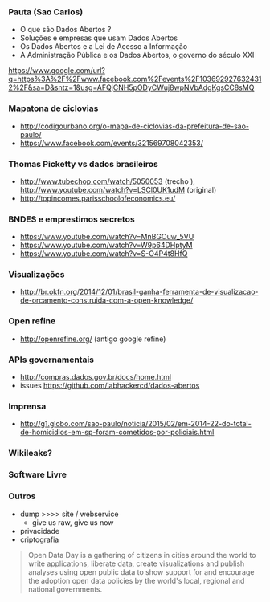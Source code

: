 ### Pauta (Sao Carlos)
- O que são Dados Abertos ?
- Soluções e empresas que usam Dados Abertos
- Os Dados Abertos e a Lei de Acesso a Informação
- A Administração Pública e os Dados Abertos, o governo do século XXI

https://www.google.com/url?q=https%3A%2F%2Fwww.facebook.com%2Fevents%2F1036929276324312%2F&sa=D&sntz=1&usg=AFQjCNH5pODyCWuj8wpNVbAdgKgsCC8sMQ

### Mapatona de ciclovias
- http://codigourbano.org/o-mapa-de-ciclovias-da-prefeitura-de-sao-paulo/
- https://www.facebook.com/events/321569708042353/

### Thomas Picketty vs dados brasileiros
- http://www.tubechop.com/watch/5050053 (trecho ), http://www.youtube.com/watch?v=LSCl0UK1udM (original)
- http://topincomes.parisschoolofeconomics.eu/

### BNDES e emprestimos secretos
- https://www.youtube.com/watch?v=MnBGOuw_5VU
- https://www.youtube.com/watch?v=W9p64DHptyM
- https://www.youtube.com/watch?v=S-O4P4t8HfQ

### Visualizações
- http://br.okfn.org/2014/12/01/brasil-ganha-ferramenta-de-visualizacao-de-orcamento-construida-com-a-open-knowledge/


### Open refine
- http://openrefine.org/ (antigo google refine)

### APIs governamentais
- http://compras.dados.gov.br/docs/home.html
- issues https://github.com/labhackercd/dados-abertos

### Imprensa
- http://g1.globo.com/sao-paulo/noticia/2015/02/em-2014-22-do-total-de-homicidios-em-sp-foram-cometidos-por-policiais.html

### Wikileaks?

### Software Livre

### Outros

- dump >>>> site / webservice
    - give us raw, give us now
- privacidade
- criptografia


>Open Data Day is a gathering of citizens in cities around the world to write applications, liberate data, create visualizations and publish analyses using open public data to show support for and encourage the adoption open data policies by the world's local, regional and national governments.
